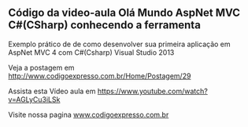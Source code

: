 ﻿Código da video-aula Olá Mundo AspNet MVC C#(CSharp) conhecendo a ferramenta
---
Exemplo prático de de como desenvolver sua primeira aplicação em AspNet MVC 4 com C#(Csharp) Visual Studio 2013

Veja a postagem em http://www.codigoexpresso.com.br/Home/Postagem/29

Assista esta Vídeo aula em https://www.youtube.com/watch?v=AGLyCu3iLSk

Visite nossa pagina www.codigoexpresso.com.br
